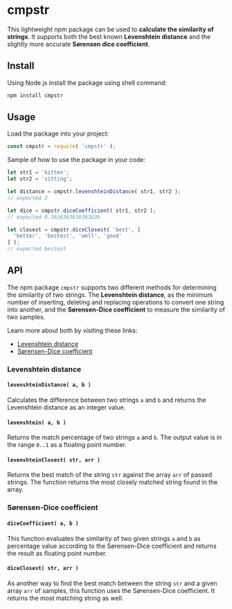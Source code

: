 # cmpstr

This lightweight npm package can be used to __calculate the similarity of strings__. It supports both the best known __Levenshtein distance__ and the slightly more accurate __Sørensen dice coefficient__.

## Install

Using Node.js install the package using shell command:

```sh
npm install cmpstr
```

## Usage

Load the package into your project:

```js
const cmpstr = require( 'cmpstr' );
```

Sample of how to use the package in your code:

```js
let str1 = 'kitten';
let str2 = 'sitting';

let distance = cmpstr.levenshteinDistance( str1, str2 );
// expected 3

let dice = cmpstr.diceCoefficient( str1, str2 );
// expected 0.3636363636363636

let closest = cmpstr.diceClosest( 'best', [
  'better', 'bestest', 'well', 'good'
] );
// expected bestest
```

## API

The npm package ``cmpstr`` supports two different methods for determining the similarity of two strings. The __Levenshtein distance__, as the minimum number of inserting, deleting and replacing operations to convert one string into another, and the __Sørensen-Dice coefficient__ to measure the similarity of two samples.

Learn more about both by visiting these links:

* [Levenshtein distance](https://en.wikipedia.org/wiki/Levenshtein_distance)
* [Sørensen-Dice coefficient](https://en.wikipedia.org/wiki/Sørensen–Dice_coefficient)

### Levenshtein distance

#### ``levenshteinDistance( a, b )``

Calculates the difference between two strings ``a`` and ``b`` and returns the Levenshtein distance as an integer value.

#### ``levenshtein( a, b )``

Returns the match percentage of two strings ``a`` and ``b``. The output value is in the range ``0..1`` as a floating point number.

#### ``levenshteinClosest( str, arr )``

Returns the best match of the string ``str`` against the array ``arr`` of passed strings. The function returns the most closely matched string found in the array.

### Sørensen-Dice coefficient

#### ``diceCoefficient( a, b )``

This function evaluates the similarity of two given strings ``a`` and ``b`` as percentage value according to the Sørensen-Dice coefficient and returns the result as floating point number.

#### ``diceClosest( str, arr )``

As another way to find the best match between the string ``str`` and a given array ``arr`` of samples, this function uses the Sørensen-Dice coefficient. It returns the most matching string as well.
